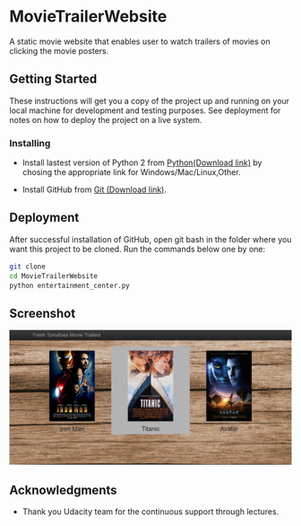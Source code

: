 # MovieTrailerWebsite

A static movie website that enables user to watch trailers of movies on clicking the movie posters.

## Getting Started

These instructions will get you a copy of the project up and running on your local machine for development and testing purposes. See deployment for notes on how to deploy the project on a live system.

### Installing

* Install lastest version of Python 2 from [Python(Download link)](https://www.python.org/downloads/) by chosing the appropriate link for Windows/Mac/Linux,Other.

* Install GitHub from [Git (Download link)](https://git-scm.com/downloads).

## Deployment

After successful installation of GitHub, open git bash in the folder where you want this project to be cloned.
Run the commands below one by one:

```sh
git clone 
cd MovieTrailerWebsite
python entertainment_center.py
```

## Screenshot

<img src="https://github.com/Kedar5/MovieTrailerWebsite/blob/master/Screenshot/img.png" alt="Website image">

## Acknowledgments

* Thank you Udacity team for the continuous support through lectures.
